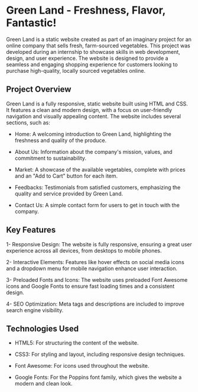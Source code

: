 # Green Land - Freshness, Flavor, Fantastic!
Green Land is a static website created as part of an imaginary project for an online company that sells fresh, farm-sourced vegetables. This project was developed during an internship to showcase skills in web development, design, and user experience. The website is designed to provide a seamless and engaging shopping experience for customers looking to purchase high-quality, locally sourced vegetables online.

## Project Overview
Green Land is a fully responsive, static website built using HTML and CSS. It features a clean and modern design, with a focus on user-friendly navigation and visually appealing content. The website includes several sections, such as:

- Home: A welcoming introduction to Green Land, highlighting the freshness and quality of the produce.

- About Us: Information about the company's mission, values, and commitment to sustainability.

- Market: A showcase of the available vegetables, complete with prices and an "Add to Cart" button for each item.

- Feedbacks: Testimonials from satisfied customers, emphasizing the quality and service provided by Green Land.

- Contact Us: A simple contact form for users to get in touch with the company.

## Key Features
1- Responsive Design: The website is fully responsive, ensuring a great user experience across all devices, from desktops to mobile phones.

2- Interactive Elements: Features like hover effects on social media icons and a dropdown menu for mobile navigation enhance user interaction.

3- Preloaded Fonts and Icons: The website uses preloaded Font Awesome icons and Google Fonts to ensure fast loading times and a consistent design.

4- SEO Optimization: Meta tags and descriptions are included to improve search engine visibility.

## Technologies Used
- HTML5: For structuring the content of the website.

- CSS3: For styling and layout, including responsive design techniques.

- Font Awesome: For icons used throughout the website.

- Google Fonts: For the Poppins font family, which gives the website a modern and clean look.